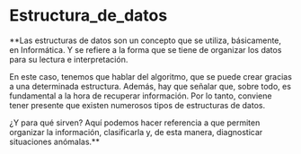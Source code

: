 # Estructura_de_datos

**Las estructuras de datos son un concepto que se utiliza, básicamente, en Informática. Y se refiere a la forma que se tiene de organizar los datos para su lectura e interpretación.

En este caso, tenemos que hablar del algoritmo, que se puede crear gracias a una determinada estructura. Además, hay que señalar que, sobre todo, es fundamental a la hora de recuperar información. Por lo tanto, conviene tener presente que existen numerosos tipos de estructuras de datos.

¿Y para qué sirven? Aquí podemos hacer referencia a que permiten organizar la información, clasificarla y, de esta manera, diagnosticar situaciones anómalas.**
